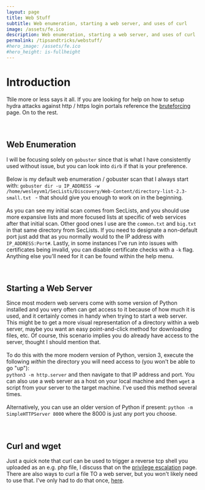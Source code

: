 ```yaml
---
layout: page
title: Web Stuff
subtitle: Web enumeration, starting a web server, and uses of curl
image: /assets/fe.ico
description: Web enumeration, starting a web server, and uses of curl
permalink: /tipsandtricks/webstuff/
#hero_image: /assets/fe.ico
#hero_height: is-fullheight
---
```


# Introduction
Ttile more or less says it all. If you are looking for help on how to setup hydra attacks against http / https login portals reference the [bruteforcing](/tipsandtricks/bruteforcing/) page. On to the rest.
<br><br><br>
## Web Enumeration
I will be focusing solely on `gobuster` since that is what I have consistently used without issue, but you can look into `dirb` if that is your preference.
<br><br>
Below is my default web enumeration / gobuster scan that I always start with: `gobuster dir -u IP_ADDRESS -w /home/wesleyvm1/SecLists/Discovery/Web-Content/directory-list-2.3-small.txt ` - that should give you enough to work on in the beginning.<br><br>
As you can see my initial scan comes from SecLists, and you should use more expansive lists and more focused lists at specific of web services after that initial scan. Other good ones I use are the `common.txt` and `big.txt` in that same directory from SecLists. If you need to designate a non-default port just add that as you normally would to the IP address with `IP_ADDRESS:Port#`. Lastly, in some instances I've run into issues with certificates being invalid, you can disable certificate checks with a `-k` flag. Anything else you'll need for it can be found within the help menu.
<br><br><br>
## Starting a Web Server
Since most modern web servers come with some version of Python installed and you very often can get access to it because of how much it is used, and it certainly comes in handy when trying to start a web server. This might be to get a more visual representation of a directory within a web server, maybe you want an easy point-and-click method for downloading files, etc. Of course, this scenario implies you do already have access to the server, thought I should mention that.<br><br>
To do this with the more modern version of Python, version 3, execute the following _within_ the directory you will need access to (you won't be able to go "up"):<br>
`python3 -m http.server` and then navigate to that IP address and port. You can also use a web server as a host on your local machine and then `wget` a script from your server to the target machine. I've used this method several times.
<br><br>
Alternatively, you can use an older version of Python if present:
`python -m SimpleHTTPServer 8000` where the 8000 is just any port you choose.
<br><br><br>
## Curl and wget
Just a quick note that curl can be used to trigger a reverse tcp shell you uploaded as an e.g. php file, I discuss that on the [privilege escalation](/tipsandtricks/privilegeescalation/) page.
There are also ways to curl a file TO a web server, but you won't likely need to use that. I've only had to do that once, [here](/thm/2022/05/26/Dav.html).
<br>
